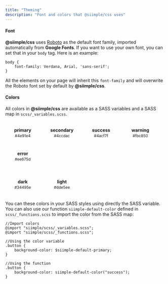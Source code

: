 ```yaml
---
title: "Theming"
description: "Font and colors that @siimple/css uses"
---
```


#### Font

**@siimple/css** uses [Roboto](https://fonts.google.com/specimen/Roboto) as the default font family, imported automatically from **Google Fonts**. 
If you want to use your own font, you can set that in your `body` tag. Here is an example:

```
body {
    font-family: Verdana, Arial, 'sans-serif';
}
```

All the elements on your page will inherit this `font-family` and will overwrite the Roboto font set by default by **@siimple/css**.

#### Colors

All colors in **@siimple/css** are available as a SASS variables and a SASS map in `scss/_variables.scss`.
 
<style>
.colors {
    display: inline-block;
    width: 80px;
    border-radius: 5px;
    padding: 15px;
    margin: 5px;
}
.colors-title {
    font-size: 14px;
    font-weight: bold;
    text-align: center;
    margin-bottom: 2px;
}
.colors-hex {
    font-size: 12px;
    text-align: center;
}
.colors-container {
    margin-bottom: 15px;
    margin-left: -5px;
    margin-right: -5px;
}
</style>
<div class="colors-container">
    <div class="colors siimple--color-white siimple--bg-primary">
        <div class="colors-title">primary</div>
        <div class="colors-hex">#4e91e4</div>
    </div>
    <div class="colors siimple--color-white siimple--bg-secondary">
        <div class="colors-title">secondary</div>
        <div class="colors-hex">#4ccdac</div>
    </div>
    <div class="colors siimple--color-white siimple--bg-success">
        <div class="colors-title">success</div>
        <div class="colors-hex">#4acf7f</div>
    </div>
    <div class="colors siimple--color-white siimple--bg-warning">
        <div class="colors-title">warning</div>
        <div class="colors-hex">#fbc850</div>
    </div>
    <div class="colors siimple--color-white siimple--bg-error">
        <div class="colors-title">error</div>
        <div class="colors-hex">#ee675d</div>
    </div>
</div>
<div class="colors-container">
    <div class="colors siimple--color-white siimple--bg-dark">
        <div class="colors-title">dark</div>
        <div class="colors-hex">#34495e</div>
    </div>
    <div class="colors siimple--color-dark siimple--bg-light">
        <div class="colors-title">light</div>
        <div class="colors-hex">#dde5ee</div>
    </div>
</div>

You can these colors in your SASS styles using directly the SASS variable. You can also use our function `siimple-default-color` defined in `scss/_functions.scss` to import the color from the SASS map:

```
//Import colors
@import "siimple/scss/_variables.scss";
@import "siimple/scss/_functions.scss";

//Using the color variable
.button {
    background-color: $siimple-default-primary;
}

//Using the function
.button {
    background-color: siimple-default-color("success");
}
```

